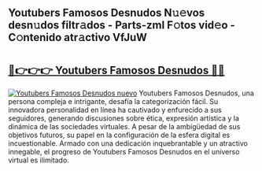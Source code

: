## Youtubers Famosos Desnudos N𝚞𝚎vos desn𝚞dos filtr𝚊dos - Parts-zmI F𝚘tos vid𝚎o - C𝚘ntenido atr𝚊ctivo VfJuW

# <h2><a href="http://mb0uaa.tromn.icu/?c=Youtubers+Famosos+Desnudos">🔗👉👉👉 Youtubers Famosos Desnudos 🔗🔗</a></h2>

[![Youtubers Famosos Desnudos nuevo](https://i.imgur.com/pEAQMta.gif)](http://mb0uaa.tromn.icu/?c=Youtubers+Famosos+Desnudos)
Youtubers Famosos Desnudos, una persona compleja e intrigante, desafía la categorización fácil. Su innovadora personalidad en línea ha cautivado y enfurecido a sus seguidores, generando discusiones sobre ética, expresión artística y la dinámica de las sociedades virtuales. A pesar de la ambigüedad de sus objetivos futuros, su papel en la configuración de la esfera digital es incuestionable. Armado con una dedicación inquebrantable y un atractivo innegable, el progreso de Youtubers Famosos Desnudos en el universo virtual es ilimitado.

